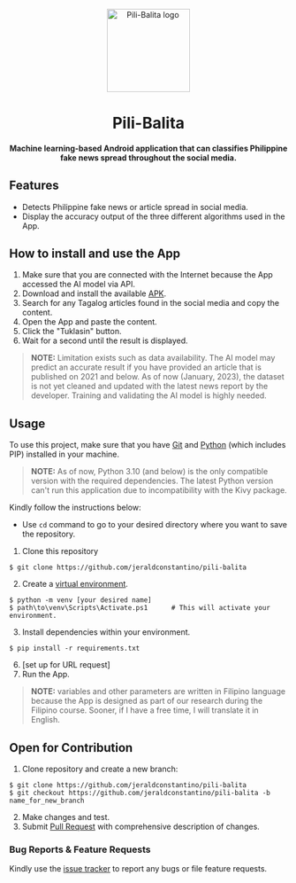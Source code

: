 <p align="center">
    <img width="150" src="https://github.com/jeraldconstantino/pili-balita/blob/main/larawan/pili-balita-icon.png" alt="Pili-Balita logo">
</p>
<h1 align="center">Pili-Balita</h1>
<h4 align="center"> Machine learning-based Android application that can classifies Philippine fake news spread throughout the social media. </h4>

## Features
- Detects Philippine fake news or article spread in social media.
- Display the accuracy output of the three different algorithms used in the App.

## How to install and use the App
1. Make sure that you are connected with the Internet because the App accessed the AI model via API.
2. Download and install the available [APK](https://github.com/jeraldconstantino/pili-balita/blob/main/Pili-Balita.apk). 
3. Search for any Tagalog articles found in the social media and copy the content. 
4. Open the App and paste the content.
5. Click the "Tuklasin" button.
6. Wait for a second until the result is displayed.

> **NOTE:** Limitation exists such as data availability. The AI model may predict an accurate result if you have provided an article that is published on 2021 and below. As of now (January, 2023), the dataset is not yet cleaned and updated with the latest news report by the developer. Training and validating the AI model is highly needed.

## Usage
To use this project, make sure that you have [Git](https://git-scm.com/) and [Python](https://www.python.org/downloads/) (which includes PIP) installed in your machine. 

> **NOTE:** As of now, Python 3.10 (and below) is the only compatible version with the required dependencies. The latest Python version can't run this application due to incompatibility with the Kivy package. 

Kindly follow the instructions below:    
* Use `cd` command to go to your desired directory where you want to save the repository.
1. Clone this repository
```
$ git clone https://github.com/jeraldconstantino/pili-balita
```
2. Create a [virtual environment](https://docs.python.org/3/library/venv.html).
```
$ python -m venv [your desired name]
$ path\to\venv\Scripts\Activate.ps1      # This will activate your environment.
```
3. Install dependencies within your environment.
```
$ pip install -r requirements.txt
```
6. [set up for URL request]
7. Run the App.

> **NOTE:** variables and other parameters are written in Filipino language because the App is designed as part of our research during the Filipino course. Sooner, if I have a free time, I will translate it in English.

## Open for Contribution
1. Clone repository and create a new branch: 
```
$ git clone https://github.com/jeraldconstantino/pili-balita
$ git checkout https://github.com/jeraldconstantino/pili-balita -b name_for_new_branch
```
2. Make changes and test.
3. Submit [Pull Request](https://github.com/jeraldconstantino/pili-balita/pulls) with comprehensive description of changes.

### Bug Reports & Feature Requests
Kindly use the [issue tracker](https://github.com/jeraldconstantino/pili-balita/issues) to report any bugs or file feature requests.
